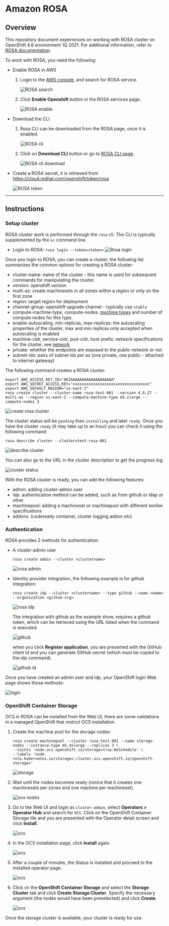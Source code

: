 # Amazon ROSA

<!--- cSpell:ignore rosasearch rosaenable rosacli rosamachinepool rosaclidownload rosatoken rosalogin machinesets rosacluster rosadescribe rosastatus machinepool machineset rosaadmin rosaidp storagecluster qube cntk autoplay allowfullscreen -->

## Overview

This repository document experiences on working with ROSA cluster on OpenShift 4.6 environment 1Q 2021.
For additional information, refer to [ROSA documentation](https://docs.openshift.com/rosa/welcome/index.html).

To work with ROSA, you need the following:

* Enable ROSA in AWS
  1. Login to the [AWS console](https://aws.amazon.com), and search for ROSA service.

      ![ROSA search](images/rosa/001-rosasearch.png)

  2. Click **Enable Openshift** button in the ROSA services page.

      ![ROSA enable](images/rosa/002-rosaenable.png)

* Download the CLI
  1. Rosa CLI can be downloaded from the ROSA page, once it is enabled.

      ![ROSA cli](images/rosa/003-rosacli.png)

  2. Click on **Download CLI** button or go to [ROSA CLI page](https://www.openshift.com/products/amazon-openshift/download).

      ![ROSA cli download](images/rosa/004-rosaclidownload.png)

* Create a ROSA secret, it is retrieved from https://cloud.redhat.com/openshift/token/rosa

    ![ROSA token](images/rosa/005-rosatoken.png)


---

## Instructions


### Setup cluster

ROSA cluster work is performed through the `rosa` cli. The CLI is typically supplemented by the `oc` command line.

- Login to ROSA: `rosa login --token=<token>`
    ![Rosa login](images/rosa/101-rosalogin.png)

Once you login to ROSA, you can create a cluster, the following list summarizes the common options for creating a ROSA cluster:

- cluster-name: name of the cluster - this name is used for subsequent commands for manipulating the cluster.
- version: openshift version
- multi-az: create machinesets in all zones within a region or only on the first zone
- region: target region for deployment
- channel-group: openshift upgrade channel - typically use `stable`
- compute-machine-type, compute-nodes: [machine types](https://aws.amazon.com/ec2/instance-types/) and number of compute nodes for this type.
- enable-autoscaling, min-replicas, max-replicas: the autoscaling properties of the cluster, max and min replicas only accepted when autoscaling is enabled
- machine-cidr, service-cidr, pod-cidr, host-prefix: network specifications for the cluster, see [network](golden-topology.md#networking)
- private: whether the endpoints are exposed to the public network or not
- subnet-ids: pairs of subnet ids per az (one private, one public - attached to internet gateway)

The following command creates a ROSA cluster:

```
export AWS_ACCESS_KEY_ID="AKIAAAAAAAAAAAAAAAAAAA"
export AWS_SECRET_ACCESS_KEY="xxxxxxxxxxxxxxxxxxxxxxxxxxxxxxxxxx"
export AWS_DEFAULT_REGION="us-east-2"
rosa create cluster --cluster-name rosa-test-001 --version 4.6.27 --multi-az --region us-east-2 --compute-machine-type m5.xlarge --compute-nodes 3
```

![create rosa cluster](images/rosa/102-rosacluster.png)

The cluster status will be `pending` then `installing` and later `ready`. Once you have the cluster `ready` (it may take up to an hour) you can check it using the following command:

```
rosa describe cluster --cluster=test-rosa-001
```

![describe cluster](images/rosa/103-rosadescribe.png)

You can also go to the URL in the cluster description to get the progress log.

![cluster status](images/rosa/104-rosastatus.png)

With the ROSA cluster is ready, you can add the following features:

- admin: adding cluster-admin user
- idp: authentication method can be added, such as from github or ldap or other
- machinepool: adding a machineset or machinepool with different worker specifications
- addons: (codeready container, cluster logging addon etc)

### Authentication

ROSA provides 2 methods for authentication:
- A cluster-admin user
    ```
    rosa create admin --cluster <clustername>
    ```

    ![rosa admin](images/rosa/105-rosaadmin.png)

- Identity provider integration, the following example is for github integration:
    ```
    rosa create idp --cluster <clustername> --type github --name <name> --organization <github-org>
    ```

    ![rosa idp](images/rosa/106-rosaidp.png)

    The integration with github as the example show, requires a github token, which can be retrieved using the URL listed when the command is executed.

    ![github](images/rosa/107-rosa-git-1.png)

    when you click **Register application**, you are presented with the GitHub client Id and you can generate GitHub secret (which must be copied to the idp command).

    ![github id](images/rosa/108-rosa-git-2.png)

Once you have created an admin user and idp, your OpenShift login Web page shows those methods:

![login](images/rosa/108-rosa-web-login.png)

### OpenShift Container Storage

OCS in ROSA can be installed from the Web UI, there are some validations in a managed OpenShift that restrict OCS installation.

1. Create the machine pool for the storage nodes:

    ```
    rosa create machinepool --cluster rosa-test-001 --name storage-nodes --instance-type m5.4xlarge --replicas 3 \
    --taints 'node.ocs.openshift.io/storage=true:NoSchedule' \
    --labels 'node-role.kubernetes.io/storage=,cluster.ocs.openshift.io/openshift-storage='
    ```
    ![storage](images/rosa/201-rosamachinepool.png)

2. Wait until the nodes becomes ready (notice that it creates one machinesets per zones and one machine per machineset).

    ![ocs nodes](images/rosa/202-rosa-nodes.png)

3. Go to the Web UI and login as `cluster-admin`, select **Operators > Operator Hub** and search for `OCS`. Click on the OpenShift Container Storage tile and you are presented with the Operator detail screen and click **Install**.

    ![ocs](images/rosa/203-ocs-install-1.png)

4. In the OCS installation page, click **Install** again.

    ![ocs](images/rosa/204-ocs-install-2.png)

5. After a couple of minutes, the Status is installed and proceed to the installed operator page.

    ![ocs](images/rosa/205-ocs-installed.png)

6. Click on the **OpenShift Container Storage** and select the **Storage Cluster** tab and click **Create Storage Cluster**. Specify the necessary argument (the nodes would have been preselected) and click **Create**.

    ![ocs](images/rosa/206-storagecluster.png)

Once the storage cluster is available, your cluster is ready for use.

